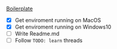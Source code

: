 [Boilerplate](https://github.com/JodyAndrews/SDL2_Basic_Setup.git)

- [x] Get enviroment running on MacOS
- [x] Get enviroment running on Windows10
- [ ] Write Readme.md
- [ ] Follow `TODO: learn`  threads 